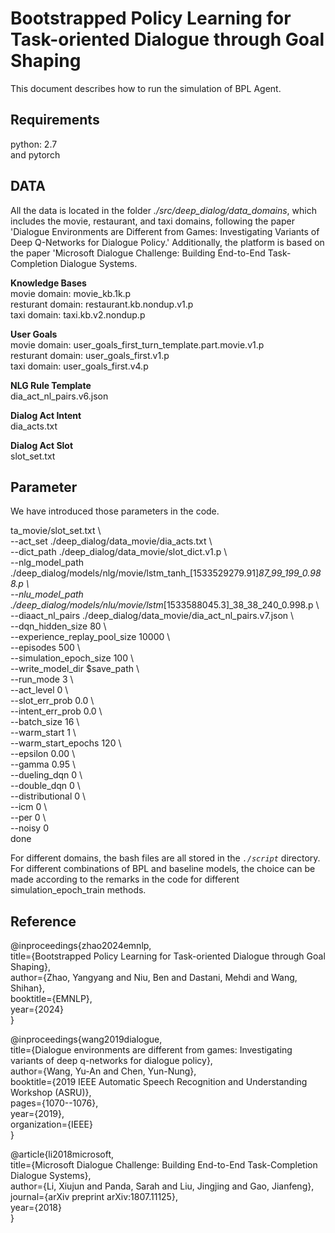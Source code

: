 # Bootstrapped Policy Learning for Task-oriented Dialogue through Goal Shaping <br />


This document describes how to run the simulation of BPL Agent.  <br />

## Requirements

python: 2.7  <br />
and pytorch  <br />
 
## DATA

All the data is located in the folder _./src/deep_dialog/data_domains_, which includes the movie, restaurant, and taxi domains, following the paper 'Dialogue Environments are Different from Games: Investigating Variants of Deep Q-Networks for Dialogue Policy.' Additionally, the platform is based on the paper 'Microsoft Dialogue Challenge: Building End-to-End Task-Completion Dialogue Systems.


__Knowledge Bases__ <br />
movie domain: movie_kb.1k.p <br />
resturant domain: restaurant.kb.nondup.v1.p <br />
taxi domain: taxi.kb.v2.nondup.p <br />

__User Goals__ <br />
movie domain: user_goals_first_turn_template.part.movie.v1.p <br />
resturant domain: user_goals_first.v1.p <br />
taxi domain: user_goals_first.v4.p <br />

__NLG Rule Template__ <br />
dia_act_nl_pairs.v6.json  <br />

__Dialog Act Intent__ <br />
dia_acts.txt <br />

__Dialog Act Slot__ <br />
slot_set.txt <br />


## Parameter

We have introduced those parameters in the code.

ta_movie/slot_set.txt \ <br />
	--act_set ./deep_dialog/data_movie/dia_acts.txt \ <br />
	--dict_path ./deep_dialog/data_movie/slot_dict.v1.p \ <br />
	--nlg_model_path ./deep_dialog/models/nlg/movie/lstm_tanh_[1533529279.91]_87_99_199_0.988.p \ <br />
	--nlu_model_path ./deep_dialog/models/nlu/movie/lstm_[1533588045.3]_38_38_240_0.998.p \ <br />
	--diaact_nl_pairs ./deep_dialog/data_movie/dia_act_nl_pairs.v7.json \ <br />
	--dqn_hidden_size 80 \ <br />
	--experience_replay_pool_size 10000 \ <br />
	--episodes 500 \ <br />
	--simulation_epoch_size 100 \ <br />
	--write_model_dir $save_path \ <br />
	--run_mode 3 \ <br />
	--act_level 0 \ <br />
	--slot_err_prob 0.0 \ <br />
	--intent_err_prob 0.0 \ <br />
	--batch_size 16 \ <br />
	--warm_start 1 \ <br />
	--warm_start_epochs 120 \ <br />
	--epsilon 0.00 \ <br />
	--gamma 0.95 \ <br />
	--dueling_dqn 0 \ <br />
	--double_dqn 0 \ <br />
	--distributional 0 \ <br />
	--icm 0 \ <br />
	--per 0 \ <br />
	--noisy 0 <br />
done  <br />
 
For different domains, the bash files are all stored in the _`./script`_ directory.   <br />
For different combinations of BPL and baseline models, the choice can be made according to the remarks in the code for different simulation_epoch_train methods. <br />



## Reference


@inproceedings{zhao2024emnlp,  <br />
  title={Bootstrapped Policy Learning for Task-oriented Dialogue through Goal Shaping},  <br />
  author={Zhao, Yangyang and Niu, Ben and Dastani, Mehdi and Wang, Shihan},  <br />
  booktitle={EMNLP},  <br />
  year={2024}  <br />
}  <br />


@inproceedings{wang2019dialogue,  <br />
  title={Dialogue environments are different from games: Investigating variants of deep q-networks for dialogue policy},  <br />
  author={Wang, Yu-An and Chen, Yun-Nung},  <br />
  booktitle={2019 IEEE Automatic Speech Recognition and Understanding Workshop (ASRU)},  <br />
  pages={1070--1076},  <br />
  year={2019},  <br />
  organization={IEEE}  <br />
}  <br />


@article{li2018microsoft,   <br />
  title={Microsoft Dialogue Challenge: Building End-to-End Task-Completion Dialogue Systems},   <br />
  author={Li, Xiujun and Panda, Sarah and Liu, Jingjing and Gao, Jianfeng},   <br />
  journal={arXiv preprint arXiv:1807.11125},   <br />
  year={2018}   <br />
}  <br />

